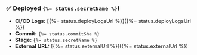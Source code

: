 ### ✅ Deployed `{%= status.secretName %}`!

- **CI/CD Logs:** [{%= status.deployLogsUrl %}]({%= status.deployLogsUrl %})
- **Commit:** `{%= status.commitSha %}`
- **Stage:** `{%= status.secretName %}`
- **External URL:** [{%= status.externalUrl %}]({%= status.externalUrl %})
